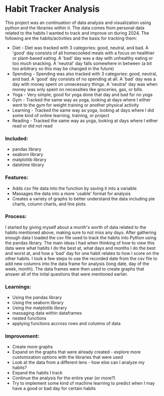 # Habit Tracker Analysis
  This project was an continuation of data analysis and visualization using python and the libraries within it. The data comes from personal data related to the habits I wanted to track and improve on during 2024. The following are the habits/activities and the basis for tracking them:
  - Diet - Diet was tracked with 3 categories: good, neutral, and bad. A 'good' day consists of all homecooked meals with a focus on healthier or plant-based eating. A 'bad' day was a day with unhealthy eating or too much snacking. A 'neutral' day falls somewhere in between (a bit too arbitrary so this may be changed in the future)
  - Spending - Spending was also tracked with 3 categories: good, neutral, and bad. A 'good' day consists of no spending at all. A 'bad' day was a day with money spent on unnecessary things. A 'neutral' day was when money was only spent on necessities like groceries, gas, or bills.
  - Yoga - Very simple; good for yoga done that day and bad for no yoga
  - Gym - Tracked the same way as yoga, looking at days where I either went to the gym for weight training or another physical activity
  - Learning - Tracked the same way as yoga, looking at days where I did some kind of online learning, training, or project
  - Reading - Tracked the same way as yoga, looking at days where I either read or did not read

### Included:
  - pandas library
  - seaborn library
  - matplotlib library
  - datetime library
  
### Features:
  - Adds csv file data into the function by saving it into a variable
  - Massages the data into a more 'usable' format for analysis
  - Creates a variety of graphs to better understand the data including pie charts, column charts, and line plots

### Process:
I started by giving myself about a month's worth of data related to the habits mentioned above, making sure to not miss any days. After gathering enough data I loaded the csv file used to track the habits into Python using the pandas library. The main ideas I had when thinking of how to view this data were what habits I do the best at, what days and months I do the best and worst at, and how a 'bad' day for one habit relates to how I score on the other habits. I took a few steps to use the recorded date from the csv file to add new columns into the data frame for analysis (long date, day of the week, month). The data frames were then used to create graphs that answer all of the inital questions that were mentioned earlier.

### Learnings:
- Using the pandas library
- Using the seaborn library
- Using the matplotlib library
- massaging data within dataframes
- nested functions
- applying functions accross rows and columns of data

### Improvement:
- Create more graphs
- Expand on the graphs that were already created - explore more customization options with the libraries that were used
- Look at the data from a different lens - how else can I analyze my habits?
- Expand the habits I track
- Continue the analysis for the entire year (or more?)
- Try to implement some kind of machine learning to predict when I may have a good or bad day for certain habits
